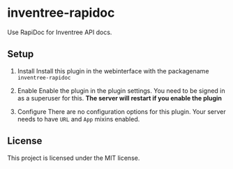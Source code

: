 # inventree-rapidoc

Use RapiDoc for Inventree API docs.

## Setup

1. Install
Install this plugin in the webinterface with the packagename `inventree-rapidoc`

2. Enable
Enable the plugin in the plugin settings. You need to be signed in as a superuser for this.
**The server will restart if you enable the plugin**

3. Configure
There are no configuration options for this plugin. Your server needs to have `URL` and `App` mixins enabled.

## License
This project is licensed under the MIT license.
